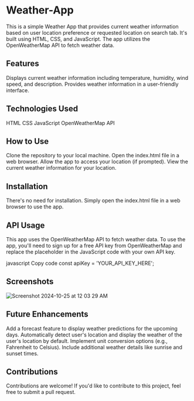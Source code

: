 # Weather-App

This is a simple Weather App that provides current weather information based on user location preference or requested location on search tab. It's built using HTML, CSS, and JavaScript. The app utilizes the OpenWeatherMap API to fetch weather data.

Features
---
Displays current weather information including temperature, humidity, wind speed, and description.
Provides weather information in a user-friendly interface.

Technologies Used
---
HTML
CSS
JavaScript
OpenWeatherMap API

How to Use
---
Clone the repository to your local machine.
Open the index.html file in a web browser.
Allow the app to access your location (if prompted).
View the current weather information for your location.

Installation
---
There's no need for installation. Simply open the index.html file in a web browser to use the app.

API Usage
---
This app uses the OpenWeatherMap API to fetch weather data. To use the app, you'll need to sign up for a free API key from OpenWeatherMap and replace the placeholder in the JavaScript code with your own API key.

javascript
Copy code
const apiKey = 'YOUR_API_KEY_HERE';

Screenshots
---
![Screenshot 2024-10-25 at 12 03 29 AM](https://github.com/user-attachments/assets/f0990d18-9f2a-48e9-b15e-bb55a4f4f1c8)


Future Enhancements
---
Add a forecast feature to display weather predictions for the upcoming days.
Automatically detect user's location and display the weather of the user's location by default.
Implement unit conversion options (e.g., Fahrenheit to Celsius).
Include additional weather details like sunrise and sunset times.

Contributions
---
Contributions are welcome! If you'd like to contribute to this project, feel free to submit a pull request.
